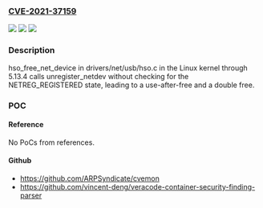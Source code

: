 ### [CVE-2021-37159](https://cve.mitre.org/cgi-bin/cvename.cgi?name=CVE-2021-37159)
![](https://img.shields.io/static/v1?label=Product&message=n%2Fa&color=blue)
![](https://img.shields.io/static/v1?label=Version&message=n%2Fa&color=blue)
![](https://img.shields.io/static/v1?label=Vulnerability&message=n%2Fa&color=brighgreen)

### Description

hso_free_net_device in drivers/net/usb/hso.c in the Linux kernel through 5.13.4 calls unregister_netdev without checking for the NETREG_REGISTERED state, leading to a use-after-free and a double free.

### POC

#### Reference
No PoCs from references.

#### Github
- https://github.com/ARPSyndicate/cvemon
- https://github.com/vincent-deng/veracode-container-security-finding-parser


